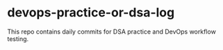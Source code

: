 # devops-practice-or-dsa-log
This repo contains daily commits for DSA practice and DevOps workflow testing.
